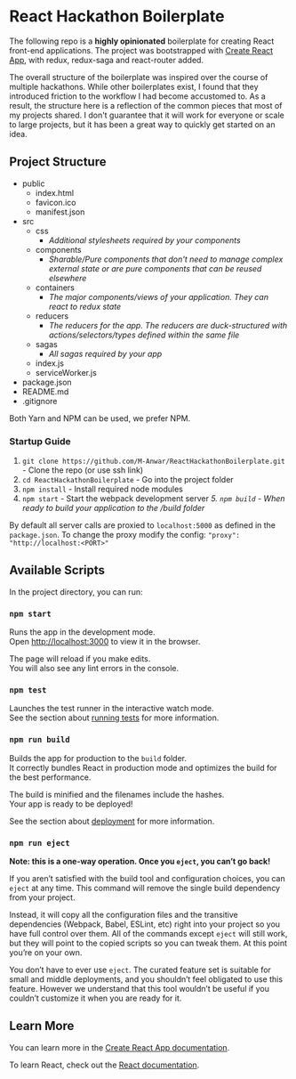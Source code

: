 # React Hackathon Boilerplate

The following repo is a **highly opinionated** boilerplate for creating React front-end applications. The project was bootstrapped with [Create React App](https://github.com/facebook/create-react-app), with redux, redux-saga and react-router added.

The overall structure of the boilerplate was inspired over the course of multiple hackathons. While other boilerplates exist, I found that they introduced friction to the workflow I had become accustomed to. As a result, the structure here is a reflection of the common pieces that most of my projects shared. I don't guarantee that it will work for everyone or scale to large projects, but it has been a great way to quickly get started on an idea. 

## Project Structure
- public
    - index.html
    - favicon.ico
   - manifest.json
- src
    - css
        - *Additional stylesheets required by your components*
    - components
        - *Sharable/Pure components that don't need to manage complex external state or are pure components that can be reused elsewhere*
    - containers   
        - *The major components/views of your application. They can react to redux state*
    - reducers
        - *The reducers for the app. The reducers are duck-structured with actions/selectors/types defined within the same file*
    - sagas
        - *All sagas required by your app*
    - index.js
    - serviceWorker.js
- package.json
- README.md   
- .gitignore

Both Yarn and NPM can be used, we prefer NPM.
### Startup Guide
1. `git clone https://github.com/M-Anwar/ReactHackathonBoilerplate.git` - Clone the repo (or use ssh link)
2. `cd ReactHackathonBoilerplate` - Go into the project folder 
3. `npm install` - Install required node modules
4. `npm start` - Start the webpack development server
*5. `npm build` - When ready to build your application to the /build folder*

By default all server calls are proxied to `localhost:5000` as defined in the `package.json`. To change the proxy modify the config: `"proxy": "http://localhost:<PORT>"`

## Available Scripts

In the project directory, you can run:

### `npm start`

Runs the app in the development mode.<br>
Open [http://localhost:3000](http://localhost:3000) to view it in the browser.

The page will reload if you make edits.<br>
You will also see any lint errors in the console.

### `npm test`

Launches the test runner in the interactive watch mode.<br>
See the section about [running tests](https://facebook.github.io/create-react-app/docs/running-tests) for more information.

### `npm run build`

Builds the app for production to the `build` folder.<br>
It correctly bundles React in production mode and optimizes the build for the best performance.

The build is minified and the filenames include the hashes.<br>
Your app is ready to be deployed!

See the section about [deployment](https://facebook.github.io/create-react-app/docs/deployment) for more information.

### `npm run eject`

**Note: this is a one-way operation. Once you `eject`, you can’t go back!**

If you aren’t satisfied with the build tool and configuration choices, you can `eject` at any time. This command will remove the single build dependency from your project.

Instead, it will copy all the configuration files and the transitive dependencies (Webpack, Babel, ESLint, etc) right into your project so you have full control over them. All of the commands except `eject` will still work, but they will point to the copied scripts so you can tweak them. At this point you’re on your own.

You don’t have to ever use `eject`. The curated feature set is suitable for small and middle deployments, and you shouldn’t feel obligated to use this feature. However we understand that this tool wouldn’t be useful if you couldn’t customize it when you are ready for it.

## Learn More

You can learn more in the [Create React App documentation](https://facebook.github.io/create-react-app/docs/getting-started).

To learn React, check out the [React documentation](https://reactjs.org/).
